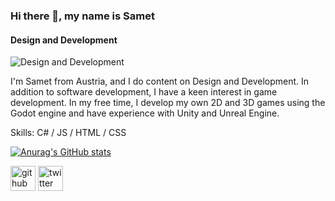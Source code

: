 ### Hi there 👋, my name is Samet
#### Design and Development
![Design and Development](https://pbs.twimg.com/profile_banners/532212159/1721544129/1080x360)

I'm Samet from Austria, and I do content on Design and Development. In addition to software development, I have a keen interest in game development. In my free time, I develop my own 2D and 3D games using the Godot engine and have experience with Unity and Unreal Engine.

Skills: C# / JS / HTML / CSS

[![Anurag's GitHub stats](https://github-readme-stats.vercel.app/api?username=samettk)](https://github.com/SametTK/github-readme-stats)


[<img src='https://cdn.jsdelivr.net/npm/simple-icons@3.0.1/icons/github.svg' alt='github' height='40'>](https://github.com/https://github.com/SametTK)  [<img src='https://cdn.jsdelivr.net/npm/simple-icons@3.0.1/icons/twitter.svg' alt='twitter' height='40'>](https://twitter.com/https://x.com/TemasAbi) 


